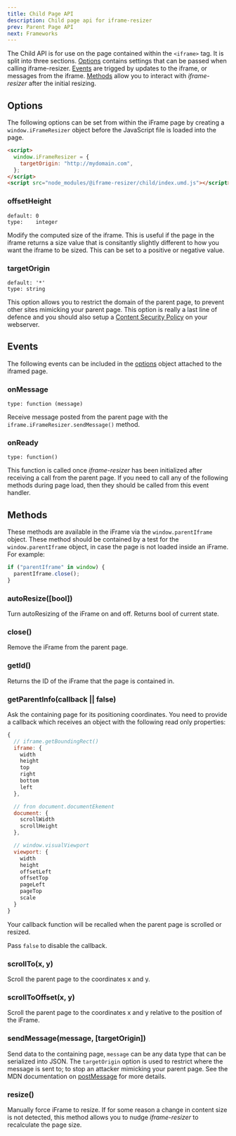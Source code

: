 ```yaml
---
title: Child Page API
description: Child page api for iframe-resizer
prev: Parent Page API
next: Frameworks
---
```


The Child API is for use on the page contained within the `<iframe>` tag. It is split into three sections. [Options](#options) contains settings that can be passed when calling iframe-resizer. [Events](#events) are trigged by updates to the iframe, or messages from the iframe. [Methods](#methods) allow you to interact with _iframe-resizer_ after the initial resizing.

## Options

The following options can be set from within the iFrame page by creating a `window.iFrameResizer` object before the JavaScript file is loaded into the page.

```html
<script>
  window.iFrameResizer = {
    targetOrigin: "http://mydomain.com",
  };
</script>
<script src="node_modules/@iframe-resizer/child/index.umd.js"></script>
```

### offsetHeight

```
default: 0
type:    integer
```

Modify the computed size of the iframe. This is useful if the page in the iframe returns a size value that is consitantly slightly different to how you want the iframe to be sized. This can be set to a positive or
negative value.


### targetOrigin

```
default: '*'
type: string
```

This option allows you to restrict the domain of the parent page, to prevent other sites mimicking your 
parent page. This option is really a last line of defence and you should also setup a <a href="https://developer.mozilla.org/en-US/docs/Web/HTTP/CSP" target="_blank">Content Security Policy</a> on your webserver.


## Events

The following events can be included in the [options](options.md) object attached to the iframed page.

### onMessage

    type: function (message)

Receive message posted from the parent page with the `iframe.iFrameResizer.sendMessage()` method.

### onReady

    type: function()

This function is called once _iframe-resizer_ has been initialized after receiving a call from the parent page. If you need to call any of the following methods during page load, then they should be called from this event handler.

## Methods

These methods are available in the iFrame via the `window.parentIframe` object. These method should be contained by a test for the `window.parentIframe` object, in case the page is not loaded inside an iFrame. For example:

```js
if ("parentIframe" in window) {
  parentIframe.close();
}
```

### autoResize(<span class="args">[bool]</span>)

Turn autoResizing of the iFrame on and off. Returns bool of current state.

### close()

Remove the iFrame from the parent page.

### getId()

Returns the ID of the iFrame that the page is contained in.

### getParentInfo(<span class="args">callback || false</span>)

Ask the containing page for its positioning coordinates. You need to provide a callback which receives an object with the following read only properties:

```js
{
  // iframe.getBoundingRect()
  iframe: {
    width
    height
    top
    right
    bottom
    left
  },

  // fron document.documentEkement
  document: {
    scrollWidth
    scrollHeight
  },

  // window.visualViewport
  viewport: {
    width
    height
    offsetLeft
    offsetTop
    pageLeft
    pageTop
    scale
  }
}
```

Your callback function will be recalled when the parent page is scrolled or resized.

Pass `false` to disable the callback.

### scrollTo(<span class="args">x, y</span>)

Scroll the parent page to the coordinates x and y.

### scrollToOffset(<span class="args">x, y</span>)

Scroll the parent page to the coordinates x and y relative to the position of the iFrame.

### sendMessage(<span class="args">message, [targetOrigin]</span>)

Send data to the containing page, `message` can be any data type that can be serialized into JSON. The `targetOrigin` option is used to restrict where the message is sent to; to stop an attacker mimicking your parent page. See the MDN documentation on [postMessage](https://developer.mozilla.org/en-US/docs/Web/API/Window.postMessage) for more details.

<!--
### setHeightCalculationMethod(heightCalculationMethod)

Change the method use to workout the height of the iFrame.
-->

### resize()

Manually force iFrame to resize. If for some reason a change in content size is not detected, this method allows you to nudge _iframe-resizer_ to recalculate the page size.
